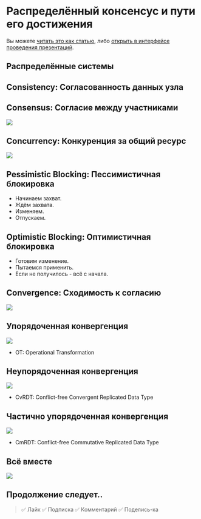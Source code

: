 # Распределённый консенсус и пути его достижения

Вы можете [читать это как статью](https://github.com/nin-jin/slides/tree/master/consensus), либо [открыть в интерфейсе проведения презентаций](https://nin-jin.github.io/slides/consensus/).

## Распределённые системы

## Consistency: Согласованность данных узла

## Consensus: Согласие между участниками

![](consensus.svg)

## Concurrency: Конкуренция за общий ресурс

![](concurrency.svg)

## Pessimistic Blocking: Пессимистичная блокировка

- Начинаем захват.
- Ждём захвата.
- Изменяем.
- Отпускаем.

## Optimistic Blocking: Оптимистичная блокировка

- Готовим изменение.
- Пытаемся применить.
- Если не получилось - всё с начала.

## Convergence: Сходимость к согласию

![](convergence.svg)

## Упорядоченная конвергенция

![](order.svg)

- OT: Operational Transformation

## Неупорядоченная конвергенция

![](unorder.svg)

- CvRDT: Conflict-free Convergent Replicated Data Type

## Частично упорядоченная конвергенция

![](semi-order.svg)

- CmRDT: Conflict-free Commutative Replicated Data Type

## Всё вместе

![](full.svg)

## Продолжение следует..

> ✅ Лайк
> ✅ Подписка
> ✅ Комментарий
> ✅ Поделись-ка
